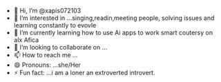 - 👋 Hi, I’m @xapis072103
- 👀 I’m interested in ...singing,readin,meeting people, solving issues and learning constantly to evovle
- 🌱 I’m currently learning how to use Ai apps to work smart coutersy on alx Afica
- 💞️ I’m looking to collaborate on ...
- 📫 How to reach me ...
- 😄 Pronouns: ...she/Her
- ⚡ Fun fact: ...i am a loner an extroverted introvert.

<!---
xapis072103/xapis072103 is a ✨ special ✨ repository because its `README.md` (this file) appears on your GitHub profile.
You can click the Preview link to take a look at your changes.
--->
